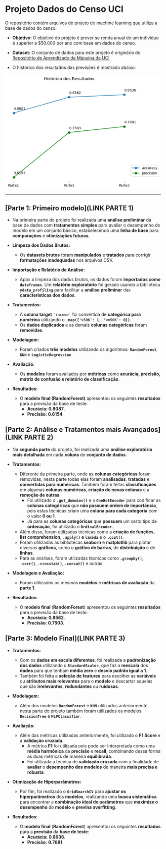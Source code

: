 # Projeto Dados do Censo UCI

O repositório contém arquivos do projeto de machine learning que utiliza a base de dados do censo.

- **Objetivo:** O objetivo do projeto é prever se renda anual de um indivíduo é superior a $50.000 por ano com base em dados do censo.

- **Dataset:** O conjunto de dados para este projeto é originário do [Repositório de Aprendizado de Máquina da UCI](https://archive.ics.uci.edu/ml/datasets/Adult)

- O histórico dos resultados das previsões é mostrado abaixo:

<img src = 'https://github.com/douglashideki/UCI-Census-Income-Dataset/blob/main/img/resultados.png'>

---
## [Parte 1: Primeiro modelo](LINK PARTE 1)
- Na primeira parte do projeto foi realizada uma **análise preliminar** da base de dados com **tratamentos simples** para avaliar o desempenho do modelo em um conjunto básico, estabelecendo uma **linha de base** para **comparações** e **otimizações futuras**.  

- **Limpeza dos Dados Brutos:**
  - Os **datasets brutos** foram **manipulados** e **tratados** para corrigir **formatações inadequadas** nos arquivos CSV.  

- **Importação e Relatório de Análise:**
  - Após a limpeza dos dados brutos, os dados foram **importados como `dataframes`**. Um **relatório exploratório** foi gerado usando a biblioteca **`ydata_profiling`** para facilitar a **análise preliminar** das **características dos dados**.
   
- **Tratamentos:**
  - A **coluna target** `'income'` foi convertida de **categórica para numérica** utilizando o **`.map({'>50K': 1, '<=50K': 0})`**.
  - Os **dados duplicados** e as demais **colunas categóricas** foram **removidas**. 

- **Modelagem:**
  - Foram criados **três modelos** utilizando os algoritmos: **`RandomForest`**, **`KNN`** e **`LogisticRegression`**.  

- **Avaliação:**
  - Os **modelos** foram avaliados por **métricas** como **acurácia, precisão, matriz de confusão e relatório de classificação**.  

- **Resultados:**
  - O **modelo final (RandomForest)** apresentou os seguintes **resultados** para a previsão da base de teste:  
    - **Acurácia: 0.8087**.  
    - **Precisão: 0.6154**.  
 
## [Parte 2: Análise e Tratamentos mais Avançados](LINK PARTE 2)
- Na **segunda parte** do projeto, foi realizada uma **análise exploratória mais detalhada** em cada **coluna** do **conjunto de dados**.  

- **Tratamentos:**
  - Diferente da primeira parte, onde as **colunas categóricas** foram removidas, nesta parte todas elas foram **analisadas**, **tratadas** e **convertidas para numéricas**. Também foram feitas **classificações** em algumas **colunas numéricas**, **criação de novas colunas** e a **remoção de outras**.
    - Foi utilizado o **`.get_dummies()`** e o **`OneHotEncoder`** para codificar as **colunas categóricas** que **não possuem ordem de importância**, pois estas técnicas criam uma **coluna para cada categoria** com o valor **0 ou 1**.  
    - Já para as **colunas categóricas** que **possuem** um certo tipo de **ordenação**, foi utilizado o **`OrdinalEncoder`**.  
  - Além disso, foram utilizadas técnicas como a **criação de funções**, **list comprehension**, **`.apply()` e `lambda`** e o **`.qcut()`**.  
  - Foram utilizadas as bibliotecas **seaborn** e **matplotlib** para plotar diversos **gráficos**, como o **gráfico de barras**, de **distribuição** e de **linhas**.  
  - Para as análises, foram utilizadas técnicas como **`.groupby()`**, **`.corr()`**, **`.crosstab()`**, **`.concat()`** e outras.  

- **Modelagem e Avaliação:**
  - Foram utilizados os mesmos **modelos** e **métricas de avaliação** da **parte 1**.  

- **Resultados:**
  - O **modelo final** (**RandomForest**) apresentou os seguintes **resultados** para a previsão da base de teste:  
    - **Acurácia: 0.8562**.  
    - **Precisão: 0.7503**.
 

## [Parte 3: Modelo Final](LINK PARTE 3)
- **Tratamentos:**  
  - Com os **dados em escala diferentes**, foi realizada a **padronização dos dados** utilizando o **`StandardScaler`**, que faz a **reescala** dos **dados** para que tenham **média zero** e **desvio padrão igual a 1**.  
  - Também foi feita a **seleção de features** para escolher as **variáveis** ou **atributos mais relevantes** para o **modelo** e descartar aquelas que são **irrelevantes**, **redundantes** ou **ruidosas**.  

- **Modelagem:**  
  - Além dos modelos **`RandomForest`** e **`KNN`** utilizados anteriormente, nesta parte do projeto também foram utilizados os modelos **`DecisionTree`** e **`MLPClassifier`**.  

- **Avaliação:**  
  - Além das métricas utilizadas anteriormente, foi utilizado o **F1 Score** e a **validação cruzada**.  
    - A métrica **F1** foi utilizada pois pode ser interpretada como uma **média harmônica** da **precisão** e **recall**, combinando dessa forma as duas métricas de maneira **equilibrada**.  
    - Foi utilizada a técnica de **validação cruzada** com a finalidade de **avaliar** o **desempenho dos modelos** de maneira **mais precisa e robusta**.  

- **Otimização de Hiperparâmetros:**  
  - Por fim, foi realizado o **`GridSearchCV`** para **ajustar os hiperparâmetros** dos **modelos**, realizando uma **busca sistemática** para encontrar a **combinação ideal de parâmetros** que **maximize o desempenho** do **modelo** e **previna overfitting**.  

- **Resultados:**  
  - O **modelo final** (**RandomForest**) apresentou os seguintes **resultados** para a **previsão** da **base de teste**:  
    - **Acurácia:** **0.8636**.  
    - **Precisão:** **0.7681**.  
